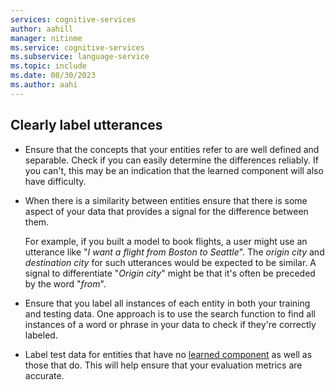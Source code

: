 ```yaml
---
services: cognitive-services
author: aahill
manager: nitinme
ms.service: cognitive-services
ms.subservice: language-service
ms.topic: include
ms.date: 08/30/2023
ms.author: aahi
---
```


## Clearly label utterances 

* Ensure that the concepts that your entities refer to are well defined and separable. Check if you can easily determine the differences reliably. If you can't, this may be an indication that the learned component will also have difficulty. 

* When there is a similarity between entities ensure that there is some aspect of your data that provides a signal for the difference between them. 

    For example, if you built a model to book flights, a user might use an utterance like "*I want a flight from Boston to Seattle*". The *origin city* and  *destination city* for such utterances would be expected to be similar. A signal to differentiate "*Origin city*" might be that it's often be preceded by the word "*from*".

* Ensure that you label all instances of each entity in both your training and testing data. One approach is to use the search function to find all instances of a word or phrase in your data to check if they're correctly labeled.

*	Label test data for entities that have no [learned component](../concepts/entity-components.md#learned-component) as well as those that do. This will help ensure that your evaluation metrics are accurate.

